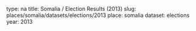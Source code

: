 type: na
title: Somalia / Election Results (2013)
slug: places/somalia/datasets/elections/2013
place: somalia
dataset: elections
year: 2013
